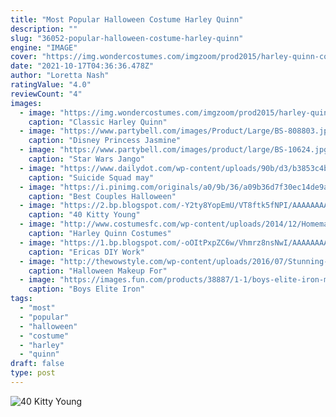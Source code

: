 ```yaml
---
title: "Most Popular Halloween Costume Harley Quinn"
description: ""
slug: "36052-popular-halloween-costume-harley-quinn"
engine: "IMAGE"
cover: "https://img.wondercostumes.com/imgzoom/prod2015/harley-quinn-costume.jpg"
date: "2021-10-17T04:36:36.478Z"
author: "Loretta Nash"
ratingValue: "4.0"
reviewCount: "4"
images:
  - image: "https://img.wondercostumes.com/imgzoom/prod2015/harley-quinn-costume.jpg"
    caption: "Classic Harley Quinn"
  - image: "https://www.partybell.com/images/Product/Large/BS-808803.jpg"
    caption: "Disney Princess Jasmine"
  - image: "https://www.partybell.com/images/product/large/BS-10624.jpg"
    caption: "Star Wars Jango"
  - image: "https://www.dailydot.com/wp-content/uploads/90b/d3/b3853c4b73ff75d7038313dacc43801e.jpg"
    caption: "Suicide Squad may"
  - image: "https://i.pinimg.com/originals/a0/9b/36/a09b36d7f30ec14de9ac6b5a8c938dd8.jpg"
    caption: "Best Couples Halloween"
  - image: "https://2.bp.blogspot.com/-Y2ty8YopEmU/VT8ftk5fNPI/AAAAAAAAAUg/4FfzAro1Cec/s1600/Harley_Quinn___Arkham_Asylum_by_popecerebus.jpg"
    caption: "40 Kitty Young"
  - image: "http://www.costumesfc.com/wp-content/uploads/2014/12/Homemade-Harley-Quinn-Costume.jpg"
    caption: "Harley Quinn Costumes"
  - image: "https://1.bp.blogspot.com/-oOItPxpZC6w/Vhmrz8nsNwI/AAAAAAAAA-E/vysxZ07H3WM/s1600/IMG_6565.jpg"
    caption: "Ericas DIY Work"
  - image: "http://thewowstyle.com/wp-content/uploads/2016/07/Stunning-Halloween-Makeup-for-Women.jpg"
    caption: "Halloween Makeup For"
  - image: "https://images.fun.com/products/38887/1-1/boys-elite-iron-man-civil-war-costume.jpg"
    caption: "Boys Elite Iron"
tags:
  - "most"
  - "popular"
  - "halloween"
  - "costume"
  - "harley"
  - "quinn"
draft: false
type: post
---
```



![40 Kitty Young](https://2.bp.blogspot.com/-Y2ty8YopEmU/VT8ftk5fNPI/AAAAAAAAAUg/4FfzAro1Cec/s1600/Harley_Quinn___Arkham_Asylum_by_popecerebus.jpg "40 Kitty Young")


<!--inArticleAds-->

<!--galleryOne-->


<!--inArticleAds-->

<!--galleryTwo-->


<!--galleryThree-->

